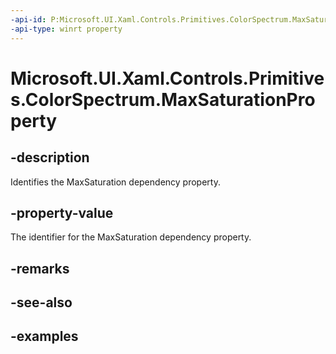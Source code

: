 ```yaml
---
-api-id: P:Microsoft.UI.Xaml.Controls.Primitives.ColorSpectrum.MaxSaturationProperty
-api-type: winrt property
---
```


<!-- Property syntax.
public DependencyProperty MaxSaturationProperty { get; }
-->

# Microsoft.UI.Xaml.Controls.Primitives.ColorSpectrum.MaxSaturationProperty

## -description

Identifies the MaxSaturation dependency property.

## -property-value

The identifier for the MaxSaturation dependency property.

## -remarks

## -see-also

## -examples

